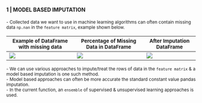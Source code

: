 
#### 1 | MODEL BASED IMPUTATION

<sub>
- Collected data we want to use in machine learning algorithms can often contain missing data <code>np.nan</code> in the  <code>feature matrix</code>, example shown below. <br>
</sub>

<break></break>

| <sub>Example of DataFrame with missing data</sub> | <sub>Percentage of Missing Data in DataFrame</sub> | <sub>After Imputation DataFrame</sub> |
| -- | -- | -- |
| ![](https://images-wixmp-ed30a86b8c4ca887773594c2.wixmp.com/f/8cc1eeaa-4046-4c4a-ae93-93d656f68688/dejrfbz-704b98d3-7f31-4ac6-9721-0796d9d49c5e.png?token=eyJ0eXAiOiJKV1QiLCJhbGciOiJIUzI1NiJ9.eyJzdWIiOiJ1cm46YXBwOjdlMGQxODg5ODIyNjQzNzNhNWYwZDQxNWVhMGQyNmUwIiwiaXNzIjoidXJuOmFwcDo3ZTBkMTg4OTgyMjY0MzczYTVmMGQ0MTVlYTBkMjZlMCIsIm9iaiI6W1t7InBhdGgiOiJcL2ZcLzhjYzFlZWFhLTQwNDYtNGM0YS1hZTkzLTkzZDY1NmY2ODY4OFwvZGVqcmZiei03MDRiOThkMy03ZjMxLTRhYzYtOTcyMS0wNzk2ZDlkNDljNWUucG5nIn1dXSwiYXVkIjpbInVybjpzZXJ2aWNlOmZpbGUuZG93bmxvYWQiXX0.lU6l7LqM-2ewYgxiwm8vCThpAMu4HS9JfjYJFlb-40I) | ![](https://images-wixmp-ed30a86b8c4ca887773594c2.wixmp.com/f/8cc1eeaa-4046-4c4a-ae93-93d656f68688/dejrfbb-3ecfbe51-609f-42a3-8c44-2250db13f7f4.png?token=eyJ0eXAiOiJKV1QiLCJhbGciOiJIUzI1NiJ9.eyJzdWIiOiJ1cm46YXBwOjdlMGQxODg5ODIyNjQzNzNhNWYwZDQxNWVhMGQyNmUwIiwiaXNzIjoidXJuOmFwcDo3ZTBkMTg4OTgyMjY0MzczYTVmMGQ0MTVlYTBkMjZlMCIsIm9iaiI6W1t7InBhdGgiOiJcL2ZcLzhjYzFlZWFhLTQwNDYtNGM0YS1hZTkzLTkzZDY1NmY2ODY4OFwvZGVqcmZiYi0zZWNmYmU1MS02MDlmLTQyYTMtOGM0NC0yMjUwZGIxM2Y3ZjQucG5nIn1dXSwiYXVkIjpbInVybjpzZXJ2aWNlOmZpbGUuZG93bmxvYWQiXX0.oJUlzkQxJ2hlmEWSHmy7BgwykV1rKwOYh-DgqH6KSDk) | ![](https://images-wixmp-ed30a86b8c4ca887773594c2.wixmp.com/f/8cc1eeaa-4046-4c4a-ae93-93d656f68688/dejrfbq-61554b70-3464-4b36-838d-f14e378f9f46.png?token=eyJ0eXAiOiJKV1QiLCJhbGciOiJIUzI1NiJ9.eyJzdWIiOiJ1cm46YXBwOjdlMGQxODg5ODIyNjQzNzNhNWYwZDQxNWVhMGQyNmUwIiwiaXNzIjoidXJuOmFwcDo3ZTBkMTg4OTgyMjY0MzczYTVmMGQ0MTVlYTBkMjZlMCIsIm9iaiI6W1t7InBhdGgiOiJcL2ZcLzhjYzFlZWFhLTQwNDYtNGM0YS1hZTkzLTkzZDY1NmY2ODY4OFwvZGVqcmZicS02MTU1NGI3MC0zNDY0LTRiMzYtODM4ZC1mMTRlMzc4ZjlmNDYucG5nIn1dXSwiYXVkIjpbInVybjpzZXJ2aWNlOmZpbGUuZG93bmxvYWQiXX0.eeC2o6m2xcPNCjFd3bWz4jtpPs-q-DCLbqfNCjQiObE)

<sub>
- We can use various approaches to impute/treat the rows of data in the <code>feature matrix</code> & a model based imputation is one such method. <br>
- Model based approaches can often be more accurate the standard constant value pandas imputation.  <br>
- In the current function, an <code>ensemble</code> of supervised & unsupervised learning approaches is used. <br>
</sub>
